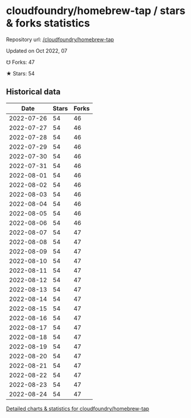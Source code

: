 # cloudfoundry/homebrew-tap / stars & forks statistics

Repository url: [/cloudfoundry/homebrew-tap](https://github.com/cloudfoundry/homebrew-tap)

Updated on Oct 2022, 07

☋ Forks: 47

★ Stars: 54

## Historical data
| Date | Stars | Forks |
|------|-------|-------|
| 2022-07-26 | 54 | 46 | 
| 2022-07-27 | 54 | 46 | 
| 2022-07-28 | 54 | 46 | 
| 2022-07-29 | 54 | 46 | 
| 2022-07-30 | 54 | 46 | 
| 2022-07-31 | 54 | 46 | 
| 2022-08-01 | 54 | 46 | 
| 2022-08-02 | 54 | 46 | 
| 2022-08-03 | 54 | 46 | 
| 2022-08-04 | 54 | 46 | 
| 2022-08-05 | 54 | 46 | 
| 2022-08-06 | 54 | 46 | 
| 2022-08-07 | 54 | 47 | 
| 2022-08-08 | 54 | 47 | 
| 2022-08-09 | 54 | 47 | 
| 2022-08-10 | 54 | 47 | 
| 2022-08-11 | 54 | 47 | 
| 2022-08-12 | 54 | 47 | 
| 2022-08-13 | 54 | 47 | 
| 2022-08-14 | 54 | 47 | 
| 2022-08-15 | 54 | 47 | 
| 2022-08-16 | 54 | 47 | 
| 2022-08-17 | 54 | 47 | 
| 2022-08-18 | 54 | 47 | 
| 2022-08-19 | 54 | 47 | 
| 2022-08-20 | 54 | 47 | 
| 2022-08-21 | 54 | 47 | 
| 2022-08-22 | 54 | 47 | 
| 2022-08-23 | 54 | 47 | 
| 2022-08-24 | 54 | 47 | 


[Detailed charts & statistics for cloudfoundry/homebrew-tap](https://reviewgithub.com/rep/cloudfoundry/homebrew-tap)
